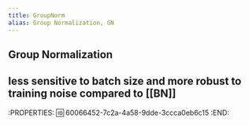 ```yaml
---
title: GroupNorm
alias: Group Normalization, GN
---
```


## Group Normalization

## less sensitive to batch size and more robust to training noise compared to [[BN]]
:PROPERTIES:
:id: 60066452-7c2a-4a58-9dde-3ccca0eb6c15
:END:
##
